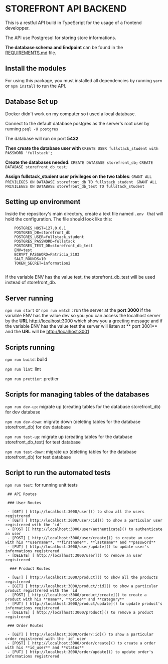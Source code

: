 # STOREFRONT API BACKEND

 This is a restful API build in TypeScript for the usage of a frontend developper.
 
 The API use Postgresql for storing store informations.
 
 **The database schema and Endpoint** can be found in the [ REQUIREMENTS.md]( https://github.com/Pattykev/creating-an-api-with-postgresql-and-express/blob/master/REQUIREMENTS.md ) file.

## Install the modules

 For using this package, you must  installed all dependencies by running `yarn ` or `npm install`  to run the API.

## Database Set up 

Docker didn't work on my computer so i used a local database.

 Connect to the default database postgres as the server's root user by running `psql -U postgres`

 The database will run on port **5432**
 
**Then create the database user with** `CREATE USER fullstack_student with PASSWORD 'fullstack';`

 **Create the databases needed:** `CREATE DATABASE storefront_db;`  `CREATE DATABASE storefront_db_test;`
 
 **Assign fullstack_student user privileges on the two tables**: `GRANT ALL PRIVILEGES ON DATABASE storefront_db TO fullstack_student ` `GRANT ALL PRIVILEGES ON DATABASE storefront_db_test TO fullstack_student `
 
 ## Setting up environment

 Inside the repository's main directory, create a text file named `.env ` that will hold the configuration. The file should look like this:
```
    POSTGRES_HOST=127.0.0.1
    POSTGRES_DB=storefront_db
    POSTGRES_USER=fullstack_student
    POSTGRES_PASSWORD=fullstack
    POSTGRES_TEST_DB=storefront_db_test
    ENV=test
    BCRYPT_PASSWORD=Patricia_2103
    SALT_ROUNDS=10
    TOKEN_SECRET=information2
 
````
If the variable ENV has the value test, the storefront_db_test will be used instead of storefront_db.

## Server running

  `npm run start` or `npm run watch` : run the server at the **port 3000** if the variable ENV has the value dev so you you can access the localhost server by the **URL** [ http://localhost:3000]() which show you a greeting message and if the variable ENV has the value test the server will listen at ** port 3001** and the **URL** will be  [ http://localhost:3001]() 

 
 ## Scripts running

  `npm run build`: build
  
  `npm run lint`: lint
  
  `npm run prettier`: prettier

  ## Scripts for managing tables of the databases
  
  `npm run dev-up`: migrate up (creating tables for the database storefront_db) for dev database
  
  `npm run dev-down`: migrate down  (deleting tables for the database storefront_db) for dev database
  
  `npm run test-up`: migrate up  (creating tables for the database storefront_db_test) for test database
  
  `npm run test-down`: migrate up  (deleting tables for the database storefront_db) for test database

   ## Script to run the automated tests
  
  `npm run test`: for running unit tests

     ## API Routes

     ### User Routes
     
     - [GET] [ http://localhost:3000/user]() to show all the users registrered
     - [GET] [ http://localhost:3000/user/:id]() to show a particular user registrered with the `id`
     - [POST ][ http://localhost:3000/user/authenticate]() to authenticate an user 
     - [POST] [ http://localhost:3000/user/create]() to create an user with his **username**, **firstname**, **lastname** and **password**
     - [PUT] [ http://localhost:3000/user/update]() to update user's informations registrered
     - [DELETE] [ http://localhost:3000/user]() to remove an user registrered

      ### Product Routes
     
     - [GET] [ http://localhost:3000/product]() to show all the products registrered
     - [GET] [ http://localhost:3000/product/:id]() to show a particular product registrered with the `id` 
     - [POST] [ http://localhost:3000/product/create]() to create a product with his **name**, **price** and **category**
     - [PUT] [ http://localhost:3000/product/update]() to update product's informations registrered
     - [DELETE] [ http://localhost:3000/product]() to remove a product registrered

     ### Order Routes
     
     - [GET] [ http://localhost:3000/order/:id]() to show a particular order registrered with the `id` user 
     - [POST] [ http://localhost:3000/order/create]() to create a order with his **id_user** and **status**
     - [PUT] [ http://localhost:3000/order/update]() to update order's informations registrered
     













